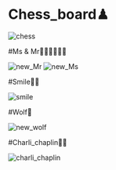 # Chess_board♟


![chess](https://user-images.githubusercontent.com/88154810/139558052-9dc4d51a-873c-473f-838a-3fee5311dd26.jpg)

#Ms & Mr👩🏻‍🦰👨🏻‍🦰


![new_Mr](https://user-images.githubusercontent.com/88154810/139558144-6581fb66-c450-48e9-af32-38339589ac6a.jpg)
![new_Ms](https://user-images.githubusercontent.com/88154810/139558149-0dba4891-214b-4e48-bc62-ae702bb00b06.jpg)

#Smile🙂🙂



![smile](https://user-images.githubusercontent.com/88154810/139558184-0db278e8-d5fa-442a-a490-853633101040.jpg)

#Wolf🐺



![new_wolf](https://user-images.githubusercontent.com/88154810/139558210-5114e022-7e88-49c3-9dac-e77e6c7812e4.jpg)

#Charli_chaplin👨🏻



![charli_chaplin](https://user-images.githubusercontent.com/88154810/139558239-bfa14a02-7c96-402b-aa0b-fe4f6fe7618d.jpg)



